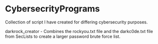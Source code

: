 # CybersecrityPrograms

Collection of script I have created for differing cybersecurity purposes. 

darkrock_creator - Combines the rockyou.txt file and the darkc0de.txt file from SecLists to create a larger password brute force list.
